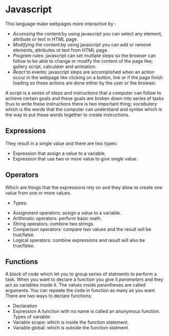 # Javascript
This language make webpages more interactive by :
- *Accessing* the content:by using javascript you can select any element, attribute or text in HTML page.
- *Modifying* the content:by using javascript you can add or remove elements, attributes ot text from HTML page.
- *Program* rules: javascript can set multiple steps so the browser can follow to be able to change or modify the content of the page like;
gallery script, calculater and animation.
- *React* to events: javascript steps are accomplished when an action occur in the webpage like clicking on a button, link or if the page
finish loading so these actions are done either by the user or the browser.
  
A script is a series of steps and instructions that a computer can follow to achieve certain goals and these goals are broken down
 into  series of tasks thus to write these instructions
there is two important thing; *vocabulary* which is the words that the computer can understand and *syntax* which is the way to put 
these words together to create instructions. 

## Expressions
They result in a single value and there are two types:
- Expression that assign a value to a variable.
- Expression that use two or more value to give single value.

## Operators
Which are things that the expressions rely on and they allow to create one value from one or more values.
* Types:
- Assignment operators: assign a value to a variable.
- Arithmatic operators: perform basic math.
- String operators: combine two strings.
- Comparison operators: compare two values and the result will be true/false.
- Logical operators: combine expressions and result will also be true/false.

## Functions
A block of code which let you to group series of statments to perform a task. When you want to declare a function you give it 
*parameters* and they act as variables inside it. The values inside parantheses are called arguments.
You can repeate the code in function as many as you want.
There are two ways to declare functions:
- Declaration
- Expression
A function with no name is called an anonymous function.
Types of variable:
- Variable scope: which is inside the function statement.
- Variable global: which is outside the function statment.